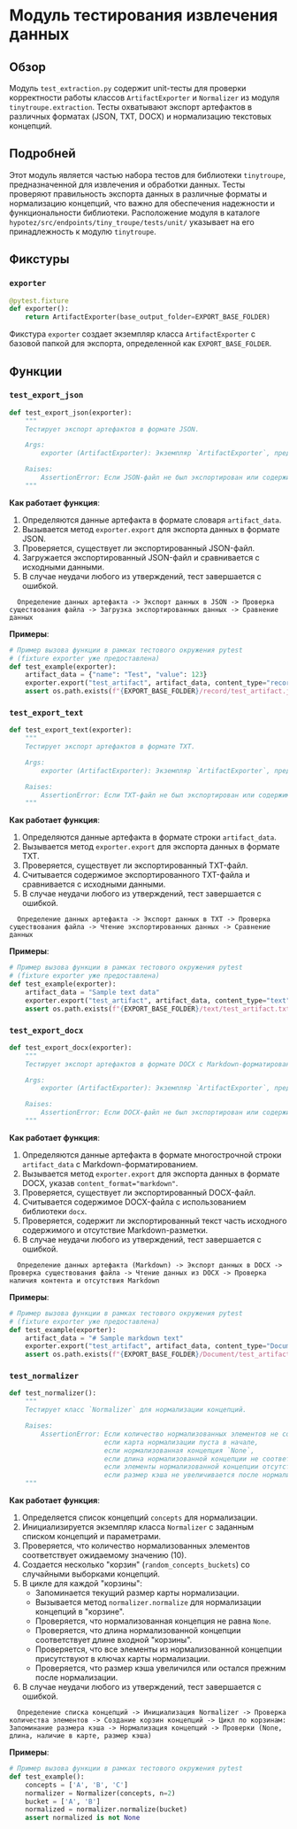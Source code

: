 # Модуль тестирования извлечения данных

## Обзор

Модуль `test_extraction.py` содержит unit-тесты для проверки корректности работы классов `ArtifactExporter` и `Normalizer` из модуля `tinytroupe.extraction`. Тесты охватывают экспорт артефактов в различных форматах (JSON, TXT, DOCX) и нормализацию текстовых концепций.

## Подробней

Этот модуль является частью набора тестов для библиотеки `tinytroupe`, предназначенной для извлечения и обработки данных. Тесты проверяют правильность экспорта данных в различные форматы и нормализацию концепций, что важно для обеспечения надежности и функциональности библиотеки. Расположение модуля в каталоге `hypotez/src/endpoints/tiny_troupe/tests/unit/` указывает на его принадлежность к модулю `tinytroupe`.

## Фикстуры

### `exporter`

```python
@pytest.fixture
def exporter():
    return ArtifactExporter(base_output_folder=EXPORT_BASE_FOLDER)
```

Фикстура `exporter` создает экземпляр класса `ArtifactExporter` с базовой папкой для экспорта, определенной как `EXPORT_BASE_FOLDER`.

## Функции

### `test_export_json`

```python
def test_export_json(exporter):
    """
    Тестирует экспорт артефактов в формате JSON.

    Args:
        exporter (ArtifactExporter): Экземпляр `ArtifactExporter`, предоставляемый фикстурой.

    Raises:
        AssertionError: Если JSON-файл не был экспортирован или содержимое не соответствует исходным данным.
    """
```

**Как работает функция**:
1. Определяются данные артефакта в формате словаря `artifact_data`.
2. Вызывается метод `exporter.export` для экспорта данных в формате JSON.
3. Проверяется, существует ли экспортированный JSON-файл.
4. Загружается экспортированный JSON-файл и сравнивается с исходными данными.
5. В случае неудачи любого из утверждений, тест завершается с ошибкой.

```
  Определение данных артефакта -> Экспорт данных в JSON -> Проверка существования файла -> Загрузка экспортированных данных -> Сравнение данных
```

**Примеры**:
```python
# Пример вызова функции в рамках тестового окружения pytest
# (fixture exporter уже предоставлена)
def test_example(exporter):
    artifact_data = {"name": "Test", "value": 123}
    exporter.export("test_artifact", artifact_data, content_type="record", target_format="json")
    assert os.path.exists(f"{EXPORT_BASE_FOLDER}/record/test_artifact.json")
```

### `test_export_text`

```python
def test_export_text(exporter):
    """
    Тестирует экспорт артефактов в формате TXT.

    Args:
        exporter (ArtifactExporter): Экземпляр `ArtifactExporter`, предоставляемый фикстурой.

    Raises:
        AssertionError: Если TXT-файл не был экспортирован или содержимое не соответствует исходным данным.
    """
```

**Как работает функция**:
1. Определяются данные артефакта в формате строки `artifact_data`.
2. Вызывается метод `exporter.export` для экспорта данных в формате TXT.
3. Проверяется, существует ли экспортированный TXT-файл.
4. Считывается содержимое экспортированного TXT-файла и сравнивается с исходными данными.
5. В случае неудачи любого из утверждений, тест завершается с ошибкой.

```
  Определение данных артефакта -> Экспорт данных в TXT -> Проверка существования файла -> Чтение экспортированных данных -> Сравнение данных
```

**Примеры**:
```python
# Пример вызова функции в рамках тестового окружения pytest
# (fixture exporter уже предоставлена)
def test_example(exporter):
    artifact_data = "Sample text data"
    exporter.export("test_artifact", artifact_data, content_type="text", target_format="txt")
    assert os.path.exists(f"{EXPORT_BASE_FOLDER}/text/test_artifact.txt")
```

### `test_export_docx`

```python
def test_export_docx(exporter):
    """
    Тестирует экспорт артефактов в формате DOCX с Markdown-форматированием.

    Args:
        exporter (ArtifactExporter): Экземпляр `ArtifactExporter`, предоставляемый фикстурой.

    Raises:
        AssertionError: Если DOCX-файл не был экспортирован или содержимое не содержит ожидаемые данные.
    """
```

**Как работает функция**:

1. Определяются данные артефакта в формате многострочной строки `artifact_data` с Markdown-форматированием.
2. Вызывается метод `exporter.export` для экспорта данных в формате DOCX, указав `content_format="markdown"`.
3. Проверяется, существует ли экспортированный DOCX-файл.
4. Считывается содержимое DOCX-файла с использованием библиотеки `docx`.
5. Проверяется, содержит ли экспортированный текст часть исходного содержимого и отсутствие Markdown-разметки.
6. В случае неудачи любого из утверждений, тест завершается с ошибкой.

```
  Определение данных артефакта (Markdown) -> Экспорт данных в DOCX -> Проверка существования файла -> Чтение данных из DOCX -> Проверка наличия контента и отсутствия Markdown
```

**Примеры**:
```python
# Пример вызова функции в рамках тестового окружения pytest
# (fixture exporter уже предоставлена)
def test_example(exporter):
    artifact_data = "# Sample markdown text"
    exporter.export("test_artifact", artifact_data, content_type="Document", content_format="markdown", target_format="docx")
    assert os.path.exists(f"{EXPORT_BASE_FOLDER}/Document/test_artifact.docx")
```

### `test_normalizer`

```python
def test_normalizer():
    """
    Тестирует класс `Normalizer` для нормализации концепций.

    Raises:
        AssertionError: Если количество нормализованных элементов не соответствует ожидаемому значению,
                        если карта нормализации пуста в начале,
                        если нормализованная концепция `None`,
                        если длина нормализованной концепции не соответствует входной,
                        если элементы нормализованной концепции отсутствуют в карте нормализации,
                        если размер кэша не увеличивается после нормализации.
    """
```

**Как работает функция**:

1. Определяется список концепций `concepts` для нормализации.
2. Инициализируется экземпляр класса `Normalizer` с заданным списком концепций и параметрами.
3. Проверяется, что количество нормализованных элементов соответствует ожидаемому значению (10).
4. Создается несколько "корзин" (`random_concepts_buckets`) со случайными выборками концепций.
5. В цикле для каждой "корзины":
   - Запоминается текущий размер карты нормализации.
   - Вызывается метод `normalizer.normalize` для нормализации концепций в "корзине".
   - Проверяется, что нормализованная концепция не равна `None`.
   - Проверяется, что длина нормализованной концепции соответствует длине входной "корзины".
   - Проверяется, что все элементы из нормализованной концепции присутствуют в ключах карты нормализации.
   - Проверяется, что размер кэша увеличился или остался прежним после нормализации.
6. В случае неудачи любого из утверждений, тест завершается с ошибкой.

```
  Определение списка концепций -> Инициализация Normalizer -> Проверка количества элементов -> Создание корзин концепций -> Цикл по корзинам: Запоминание размера кэша -> Нормализация концепций -> Проверки (None, длина, наличие в карте, размер кэша)
```

**Примеры**:
```python
# Пример вызова функции в рамках тестового окружения pytest
def test_example():
    concepts = ['A', 'B', 'C']
    normalizer = Normalizer(concepts, n=2)
    bucket = ['A', 'B']
    normalized = normalizer.normalize(bucket)
    assert normalized is not None